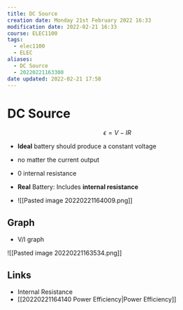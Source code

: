 ```yaml
---
title: DC Source
creation date: Monday 21st February 2022 16:33
modification date: 2022-02-21 16:33
course: ELEC1100
tags:
  - elec1100
  - ELEC
aliases:
  - DC Source
  - 20220221163300
date updated: 2022-02-21 17:58
---
```


# DC Source

$$
\epsilon = V - IR
$$

- **Ideal** battery should produce a constant voltage

- no matter the current output

- 0 internal resistance

- **Real** Battery: Includes **internal resistance**

- ![[Pasted image 20220221164009.png]]

## Graph

- V/I graph

![[Pasted image 20220221163534.png]]

## Links

- Internal Resistance
- [[20220221164140 Power Efficiency|Power Efficiency]]
